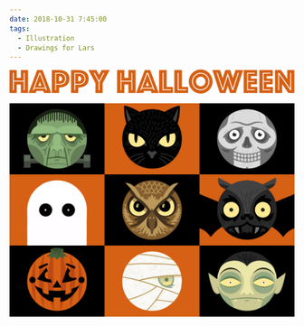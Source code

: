 ```yaml
---
date: 2018-10-31 7:45:00
tags:
  - Illustration
  - Drawings for Lars
---
```


![Happy Halloween](happy-halloween-text.png)

![Roundheads](happy-halloween-illustration.png)
